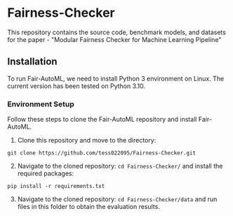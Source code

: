 # Fairness-Checker
This repository contains the source code, benchmark models, and datasets for the paper - "Modular Fairness Checker for Machine Learning Pipeline"


## Installation

To run Fair-AutoML, we need to install Python 3 environment on Linux. The current version has been tested on Python 3.10.

### Environment Setup
Follow these steps to clone the Fair-AutoML repository and install Fair-AutoML.

1. Clone this repository and move to the directory:

```
git clone https://github.com/tess022095/Fairness-Checker.git
``` 

2. Navigate to the cloned repository: `cd Fairness-Checker/` and install the required packages:

```
pip install -r requirements.txt
```
3. Navigate to the cloned repository: `cd Fairness-Checker/data` and run files in this folder to obtain the evaluation results.
